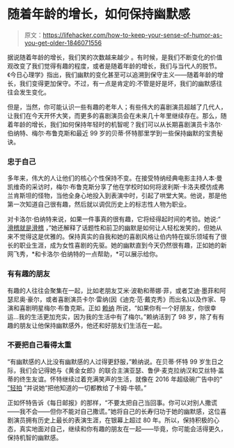 # 随着年龄的增长，如何保持幽默感

> 原文：<https://lifehacker.com/how-to-keep-your-sense-of-humor-as-you-get-older-1846071556>

据说随着年龄的增长，我们笑的次数越来越少 。有时候，是我们不断变化的价值观改变了我们觉得有趣的程度，或者是随着年龄的增长，我们与当代人的脱节。《今日心理学》指出，我们幽默的变化甚至可以追溯到保守主义——随着年龄的增长，我们变得更加保守。不过，有一点是肯定的:不管是好是坏，我们的幽默感往往会发生变化。



但是，当然，你可能认识一些有趣的老年人；有些伟大的喜剧演员超越了几代人，让我们在今天开怀大笑，而更多的喜剧演员会在未来几十年里继续存在。那么，随着年龄的增长，我们如何保持年轻时的机智呢？我们可以从长期喜剧演员卡洛尔·伯纳特、梅尔·布鲁克斯和最近 99 岁的贝蒂·怀特那里学到一些保持幽默的宝贵秘诀。

### 忠于自己

多年来，伟大的人让他们的核心个性保持不变。在接受特纳经典电影主持人本·曼凯维奇的采访时，梅尔·布鲁克斯分享了他在学校时如何将波利斯·卡洛夫模仿成弗兰肯斯坦的怪物，当他全身心地投入到表演中时，引起了哄堂大笑。他说，那是他第一次知道自己很有趣，然后就以调侃历史上的标志性人物为职业。

对卡洛尔·伯纳特来说，如果一件事真的很有趣，它将经得起时间的考验。她说:“ [滑稽就是滑稽](https://www.youtube.com/watch?v=M4RZWSyTzbM) ，”她还解释了话题性和前卫的幽默是如何让人轻松发笑的，但她从来不觉得这是优雅的。保持真实的自我和她的喜剧风格让伯内特在娱乐领域有了很长的职业生涯，成为女性喜剧的先驱。她的幽默直到今天仍然很有趣，正如她的新网飞秀，*和卡洛尔·伯纳特的一点帮助，*可以展示给你。

### 有有趣的朋友

有趣的人往往会聚集在一起，比如老朋友艾米·波勒和蒂娜·菲，或者艾迪·墨菲和阿瑟尼奥·豪尔，或者喜剧演员卡尔·雷纳(因《迪克·范·戴克秀》而出名)以及作家、导演和喜剧明星梅尔·布鲁克斯。正如 [赖纳](https://www.youtube.com/watch?v=Upgd4icKDOU) 所说，“如果你有一个好朋友，你很幸运...我的生活更加充实，因为我的生活中有了梅尔。”赖纳活到了 98 岁，除了有有趣的朋友让他保持幽默感外，他还和好朋友们生活在一起。

### 不要把自己看得太重

“有幽默感的人比没有幽默感的人过得更舒服，”赖纳说。在贝蒂·怀特 99 岁生日之际，我们会记得她与《黄金女郎》的联合主演亚瑟、鲁伊·麦克拉纳汉和艾丝特·盖蒂的终生友谊。怀特继续过着充满笑声的生活，就像在 2016 年超级碗广告中的“ [”轻拍](https://www.merriam-webster.com/words-at-play/what-is-dabbing) ”并说她“把他知道的一切都教给了卡姆·牛顿。”

正如怀特告诉《每日邮报》的那样，“不要太把自己当回事。你可以对别人撒谎——我不会——但你不能对自己撒谎。”她将自己的长寿归功于她的幽默感，这位喜剧演员拥有历史上最长的表演生涯，在银幕上超过 80 年。所以，保持积极的心态，真实地面对自己，继续和你有趣的朋友在一起——毕竟，你可能会活得更久，保持机智的幽默感。